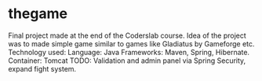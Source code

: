 # thegame
Final project made at the end of the Coderslab course.
Idea of the project was to made simple game similar to games like Gladiatus by Gameforge etc.
Technology used:
Language: Java
Frameworks: Maven, Spring, Hibernate.
Container: Tomcat
TODO:
Validation and admin panel via Spring Security, expand fight system.
